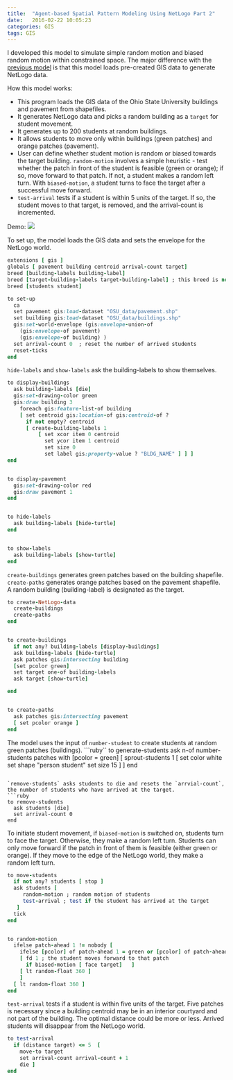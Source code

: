 ```yaml
---
title:  "Agent-based Spatial Pattern Modeling Using NetLogo Part 2"
date:   2016-02-22 10:05:23
categories: GIS
tags: GIS
---
```

I developed this model to simulate simple random motion and biased random motion within constrained space. The major difference with the [previous model](https://flyingsiying.github.io/blog/2016/netlogo1/) is that this model loads pre-created GIS data to generate NetLogo data.

How this model works:
* This program loads the GIS data of the Ohio State University buildings and pavement from
shapefiles.
* It generates NetLogo data and picks a random building as a `target` for student movement.
* It generates up to 200 students at random buildings.
* It allows students to move only within buildings (green patches) and orange patches (pavement).
* User can define whether student motion is random or biased towards the target building. `random-motion` involves a simple heuristic - test whether the patch in front of the student is feasible (green or orange); if so, move forward to that patch. If not, a student makes a random left turn. With `biased-motion`, a student turns to face the target after a successful move forward.
* `test-arrival` tests if a student is within 5 units of the target. If so, the student moves to that target, is removed, and the arrival-count is incremented.

Demo:
![](https://raw.githubusercontent.com/flyingsiying/blog/gh-pages/images/demo/osu.gif)


To set up, the model loads the GIS data and sets the envelope for the NetLogo world.
``` ruby
extensions [ gis ]
globals [ pavement building centroid arrival-count target]
breed [building-labels building-label]
breed [target-building-labels target-building-label] ; this breed is not necessarily used in my code
breed [students student]

to set-up
  ca
  set pavement gis:load-dataset "OSU_data/pavement.shp"
  set building gis:load-dataset "OSU_data/buildings.shp"
  gis:set-world-envelope (gis:envelope-union-of
    (gis:envelope-of pavement)
    (gis:envelope-of building) )
  set arrival-count 0  ; reset the number of arrived students
  reset-ticks
end
```

`hide-labels` and `show-labels` ask the building-labels to show themselves.
```ruby
to display-buildings
  ask building-labels [die]
  gis:set-drawing-color green
  gis:draw building 3
    foreach gis:feature-list-of building
    [ set centroid gis:location-of gis:centroid-of ?
      if not empty? centroid
      [ create-building-labels 1
          [ set xcor item 0 centroid
            set ycor item 1 centroid
            set size 0
            set label gis:property-value ? "BLDG_NAME" ] ] ]
end


to display-pavement
  gis:set-drawing-color red
  gis:draw pavement 1
end


to hide-labels
  ask building-labels [hide-turtle]
end


to show-labels
  ask building-labels [show-turtle]
end
```

`create-buildings` generates green patches based on the building shapefile. `create-paths` generates orange patches based on the pavement shapefile. A random building (building-label) is designated as the target.

```ruby
to create-NetLogo-data
  create-buildings
  create-paths
end


to create-buildings
  if not any? building-labels [display-buildings]
  ask building-labels [hide-turtle]
  ask patches gis:intersecting building
  [set pcolor green]
  set target one-of building-labels
  ask target [show-turtle]

end


to create-paths
  ask patches gis:intersecting pavement
  [ set pcolor orange ]
end
```

The model uses the input of `number-student` to create students at random green patches (buildings).
```ruby``
to generate-students
  ask n-of number-students patches with [pcolor = green]
  [ sprout-students 1 [
      set color white
      set shape "person student"
      set size 15 ]
  ]
end
```

`remove-students` asks students to die and resets the `arrvial-count`, the number of students who have arrived at the target.
```ruby
to remove-students
  ask students [die]
  set arrival-count 0
end
```

To initiate student movement, if `biased-motion` is switched on, students turn to face the target. Otherwise, they make a random left turn. Students can only move forward if the patch in front of them is feasible (either green or orange). If they move to the edge of the NetLogo world, they make a random left turn.
```ruby
to move-students
  if not any? students [ stop ]
  ask students [
     random-motion ; random motion of students
     test-arrival ; test if the student has arrived at the target
   ]
  tick
end


to random-motion
  ifelse patch-ahead 1 != nobody [  
    ifelse [pcolor] of patch-ahead 1 = green or [pcolor] of patch-ahead 1 = orange
    [ fd 1 ; the student moves forward to that patch
      if biased-motion [ face target]   ]   
    [ lt random-float 360 ]
    ]
  [ lt random-float 360 ]
end
```

`test-arrival` tests if a student is within five units of the target. Five patches is necessary since a building centroid may be in an interior courtyard and not part of the building. The optimal distance could be more or less. Arrived students will disappear from the NetLogo world.

```ruby
to test-arrival
  if (distance target) <= 5  [
    move-to target
    set arrival-count arrival-count + 1
    die ]
end
```
